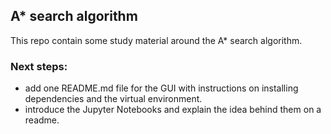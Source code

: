 ## A* search algorithm
This repo contain some study material around the A* search algorithm.

### Next steps:
* add one README.md file for the GUI with instructions on installing dependencies and the virtual environment.
* introduce the Jupyter Notebooks and explain the idea behind them on a readme.
